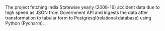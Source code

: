 The project fetching India Statewise yearly (2008-16) accident data due to high speed as JSON from Government API and ingests the data after transformation to tabular form to Postgresql(relational database) using Python (Pycharm).
